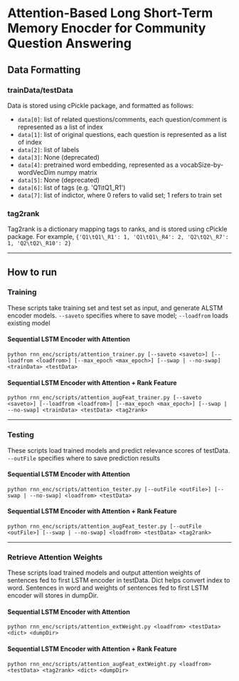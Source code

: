 Attention-Based Long Short-Term Memory Enocder for Community Question Answering
=======
## Data Formatting

### trainData/testData

Data is stored using cPickle package, and formatted as follows:

* `data[0]`: list of related questions/comments, each question/comment is represented as a list of index
* `data[1]`: list of original questions, each question is represented as a list of index
* `data[2]`: list of labels
* `data[3]`: None (deprecated)
* `data[4]`: pretrained word embedding, represented as a vocabSize-by-wordVecDim numpy matrix
* `data[5]`: None (deprecated)
* `data[6]`: list of tags (e.g. 'Q1\tQ1\_R1')
* `data[7]`: list of indictor, where 0 refers to valid set; 1 refers to train set

### tag2rank
Tag2rank is a dictionary mapping tags to ranks, and is stored using cPickle package. For example,
`{'Q1\tQ1\_R1': 1, 'Q1\tQ1\_R4': 2, 'Q2\tQ2\_R7': 1, 'Q2\tQ2\_R10': 2}`

---
## How to run

### Training
These scripts take training set and test set as input, and generate ALSTM encoder models.
`--saveto` specifies where to save model; `--loadfrom` loads existing model

#### Sequential LSTM Encoder with Attention
`python rnn_enc/scripts/attention_trainer.py [--saveto <saveto>] [--loadfrom <loadfrom>] [--max_epoch <max_epoch>] [--swap | --no-swap] <trainData> <testData>`

#### Sequential LSTM Encoder with Attention + Rank Feature
`python rnn_enc/scripts/attention_augFeat_trainer.py [--saveto <saveto>] [--loadfrom <loadfrom>] [--max_epoch <max_epoch>] [--swap | --no-swap] <trainData> <testData> <tag2rank>`

***
### Testing
These scripts load trained models and predict relevance scores of testData.
`--outFile` specifies where to save prediction results

#### Sequential LSTM Encoder with Attention
`python rnn_enc/scripts/attention_tester.py [--outFile <outFile>] [--swap | --no-swap] <loadfrom> <testData>`

#### Sequential LSTM Encoder with Attention + Rank Feature
`python rnn_enc/scripts/attention_augFeat_tester.py [--outFile <outFile>] [--swap | --no-swap] <loadfrom> <testData> <tag2rank>`

***
### Retrieve Attention Weights
These scripts load trained models and output attention weights of sentences fed to first LSTM encoder in testData.
Dict helps convert index to word. Sentences in word and weights of sentences fed to first LSTM encoder will stores in dumpDir.

#### Sequential LSTM Encoder with Attention
`python rnn_enc/scripts/attention_extWeight.py <loadfrom> <testData> <dict> <dumpDir>`

#### Sequential LSTM Encoder with Attention + Rank Feature
`python rnn_enc/scripts/attention_augFeat_extWeight.py <loadfrom> <testData> <tag2rank> <dict> <dumpDir>`
